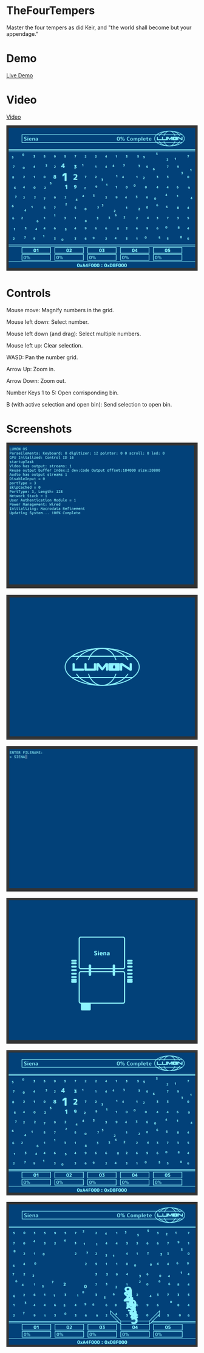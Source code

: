 # TheFourTempers

Master the four tempers as did Keir, and "the world shall become but your appendage."

# Demo

[Live Demo](https://strawstack.github.io/TheFourTempers/)

# Video

[Video](https://youtu.be/C3lXoiiYxRY)

[![](./screenshots/five.png)](https://strawstack.github.io/TheFourTempers/)

# Controls

Mouse move: Magnify numbers in the grid.

Mouse left down: Select number.

Mouse left down (and drag): Select multiple numbers.

Mouse left up: Clear selection.

WASD: Pan the number grid.

Arrow Up: Zoom in.

Arrow Down: Zoom out. 

Number Keys 1 to 5: Open corrisponding bin.

B (with active selection and open bin): Send selection to open bin. 

# Screenshots

![](./screenshots/one.png)

![](./screenshots/two.png)

![](./screenshots/three.png)

![](./screenshots/four.png)

![](./screenshots/five.png)

![](./screenshots/six.png)
